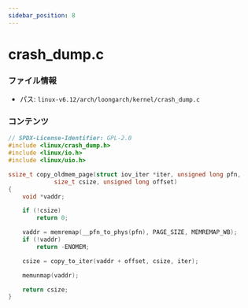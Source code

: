 ```yaml
---
sidebar_position: 8
---
```

# crash_dump.c

### ファイル情報

- パス: `linux-v6.12/arch/loongarch/kernel/crash_dump.c`

### コンテンツ

```c
// SPDX-License-Identifier: GPL-2.0
#include <linux/crash_dump.h>
#include <linux/io.h>
#include <linux/uio.h>

ssize_t copy_oldmem_page(struct iov_iter *iter, unsigned long pfn,
			 size_t csize, unsigned long offset)
{
	void *vaddr;

	if (!csize)
		return 0;

	vaddr = memremap(__pfn_to_phys(pfn), PAGE_SIZE, MEMREMAP_WB);
	if (!vaddr)
		return -ENOMEM;

	csize = copy_to_iter(vaddr + offset, csize, iter);

	memunmap(vaddr);

	return csize;
}

```
